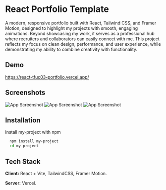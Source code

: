 
# React Portfolio Template

A modern, responsive portfolio built with React, Tailwind CSS, and Framer Motion, designed to highlight my projects with smooth, engaging animations. Beyond showcasing my work, it serves as a professional hub where recruiters and collaborators can easily connect with me. This project reflects my focus on clean design, performance, and user experience, while demonstrating my ability to combine creativity with functionality.


## Demo

https://react-tfuc03-portfolio.vercel.app/


## Screenshots

![App Screenshot](https://i.postimg.cc/4dCrb5GQ/Screen-Shot-2025-09-07-at-01-28-22.png) ![App Screenshot](https://i.postimg.cc/rwrjCLw7/Screen-Shot-2025-09-07-at-01-28-58.png) ![App Screenshot](https://i.postimg.cc/ZnQPpftT/Screen-Shot-2025-09-07-at-01-29-21.png)


## Installation

Install my-project with npm

```bash
  npm install my-project
  cd my-project
```
    
## Tech Stack

**Client:** React + Vite, TailwindCSS, Framer Motion.

**Server:** Vercel.

